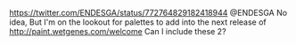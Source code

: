 https://twitter.com/ENDESGA/status/772764829182418944 @ENDESGA No idea, But I'm on the lookout for palettes to add into the next release of http://paint.wetgenes.com/welcome Can I include these 2?